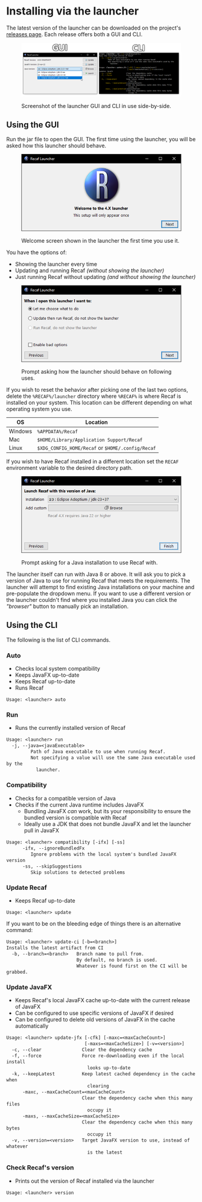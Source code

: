 # Installing via the launcher

The latest version of the launcher can be downloaded on the project's [releases page](https://github.com/Col-E/Recaf-Launcher/releases). Each release offers both a GUI and CLI.

<figure><img src="../../assets/recaf-launcher-gui-cli.png" alt=""><figcaption><p>Screenshot of the launcher GUI and CLI in use side-by-side.</p></figcaption></figure>

## Using the GUI

Run the jar file to open the GUI. The first time using the launcher, you will be asked how this launcher should behave.

<figure><img src="../../assets/launcher-first-time-1.png" alt=""><figcaption><p>Welcome screen shown in the launcher the first time you use it.</p></figcaption></figure>

You have the options of:

- Showing the launcher every time
- Updating and running Recaf _(without showing the launcher)_
- Just running Recaf without updating _(and without showing the launcher)_

<figure><img src="../../assets/launcher-first-time-2.png" alt=""><figcaption><p>Prompt asking how the launcher should behave on following uses.</p></figcaption></figure>

If you wish to reset the behavior after picking one of the last two options, delete the `%RECAF%/launcher` directory where `%RECAF%` is where Recaf is installed on your system. This location can be different depending on what operating system you use.

| OS      | Location                                          |
| ------- | ------------------------------------------------- |
| Windows | `%APPDATA%/Recaf`                                 |
| Mac     | `$HOME/Library/Application Support/Recaf`         |
| Linux   | `$XDG_CONFIG_HOME/Recaf` or `$HOME/.config/Recaf` |

If you wish to have Recaf installed in a different location set the `RECAF` environment variable to the desired directory path.

<figure><img src="../../assets/launcher-first-time-3.png" alt=""><figcaption><p>Prompt asking for a Java installation to use Recaf with.</p></figcaption></figure>

The launcher itself can run with Java 8 or above. It will ask you to pick a version of Java to use for running Recaf that meets the requirements. The launcher will attempt to find existing Java installations on your machine and pre-populate the dropdown menu. If you want to use a different version or the launcher couldn't find where you installed Java you can click the _"browser"_ button to manually pick an installation.

## Using the CLI

The following is the list of CLI commands.

### Auto
- Checks local system compatibility
- Keeps JavaFX up-to-date
- Keeps Recaf up-to-date
- Runs Recaf
```
Usage: <launcher> auto
```

### Run
- Runs the currently installed version of Recaf
```
Usage: <launcher> run
  -j, --java=<javaExecutable>
         Path of Java executable to use when running Recaf.
         Not specifying a value will use the same Java executable used by the
           launcher.
```

### Compatibility
- Checks for a compatible version of Java
- Checks if the current Java runtime includes JavaFX
    - Bundling JavaFX _can_ work, but its your responsibility to ensure the bundled version is compatible with Recaf
    - Ideally use a JDK that does not bundle JavaFX and let the launcher pull in JavaFX
```
Usage: <launcher> compatibility [-ifx] [-ss]
      -ifx, --ignoreBundledFx
         Ignore problems with the local system's bundled JavaFX version
      -ss, --skipSuggestions
         Skip solutions to detected problems
```

### Update Recaf
- Keeps Recaf up-to-date
```
Usage: <launcher> update
```
If you want to be on the bleeding edge of things there is an alternative command:
```
Usage: <launcher> update-ci [-b=<branch>]
Installs the latest artifact from CI
  -b, --branch=<branch>   Branch name to pull from.
                          By default, no branch is used.
                          Whatever is found first on the CI will be grabbed.
```

### Update JavaFX
- Keeps Recaf's local JavaFX cache up-to-date with the current release of JavaFX
- Can be configured to use specific versions of JavaFX if desired
- Can be configured to delete old versions of JavaFX in the cache automatically
```
Usage: <launcher> update-jfx [-cfk] [-maxc=<maxCacheCount>]
                             [-maxs=<maxCacheSize>] [-v=<version>]
  -c, --clear               Clear the dependency cache
  -f, --force               Force re-downloading even if the local install
                              looks up-to-date
  -k, --keepLatest          Keep latest cached dependency in the cache when
                              clearing
      -maxc, --maxCacheCount=<maxCacheCount>
                            Clear the dependency cache when this many files
                              occupy it
      -maxs, --maxCacheSize=<maxCacheSize>
                            Clear the dependency cache when this many bytes
                              occupy it
  -v, --version=<version>   Target JavaFX version to use, instead of whatever
                              is the latest
```

### Check Recaf's version
- Prints out the version of Recaf installed via the launcher
```
Usage: <launcher> version
```
